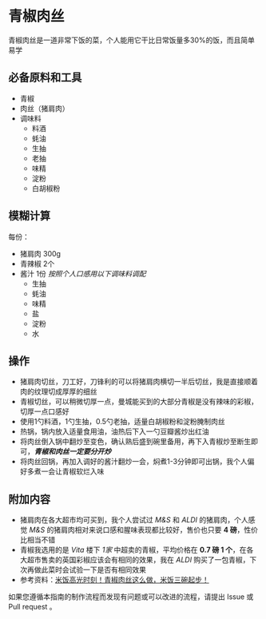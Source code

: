 <!-- 这是 HowToCook 菜谱仓库中的示例菜谱模板文件。 -->
<!-- 注意：在编写时，中文与英文或数字之间必须有且仅有一个空格。 -->
<!-- 注意：在编写时，标题与正文之间必须有且仅有一个空行。 -->

# 青椒肉丝

<!-- 标题必须是 `菜名` + `的做法`。和文件名一致。 -->

<!-- 如果有图片更好。 -->

<!-- 在这里简单介绍菜的特点、营养价值、难度、预计制作时长。 -->
青椒肉丝是一道非常下饭的菜，个人能用它干比日常饭量多30%的饭，而且简单易学

## 必备原料和工具

<!-- 在这里列出必需原料。以方便大家快速判断自己手边的材料是否足够。-->

<!-- 注意：某些原料已经在厨房采购部分提及。这里不要重复提及： -->
<!-- 燃气灶, 饮用水, 锅, 食用油, 碗与盘子, 筷子, 炒勺, 洗涤剂, 抹布, 钢丝球, 菜刀 -->

<!-- 可以推荐购买哪个品牌的来方便决策。 -->

- 青椒
- 肉丝（猪肩肉）
- 调味料
  - 料酒
  - 蚝油
  - 生抽
  - 老抽
  - 味精
  - 淀粉
  - 白胡椒粉

## 模糊计算

<!-- 这一章节里介绍一些计算公式，求得原料的量、重要的时间参数、混合比例，以便在后续操作中引用。 -->

<!-- 这里有两种情况： -->
<!-- 1. 可能会大批量做菜。例如：食堂给全校学生做西红柿鸡蛋、米饭、米粥。这种情况需要给出计算公式。 -->
<!-- 2. 固定菜量的产品菜。每份的容量一致而永远不会发生变化。这种情况需要给出一份的量。 -->



每份：

<!-- 对于大小不一的食材，必须给出质量参考 -->
<!-- 对于可以自行斟酌加量的食材，必须给出建议添加的范围 -->
<!-- 请不要使用有大有小的容器作为单位！这会令人困惑，难以后续精准化。请使用毫升！ -->

- 猪肩肉 300g
- 青辣椒 2个
- 酱汁 1份 *按照个人口感用以下调味料调配*
  - 生抽
  - 蚝油
  - 味精
  - 盐
  - 淀粉
  - 水

## 操作

<!-- 在这里详细描述做菜的全部流程。 -->
<!-- 不允许使用不精准描述的词汇，例如：`适 量`、`少 量`、`中 量`、`适 当`。 -->
<!-- 在这里，如果操作的食材不是“全部食材”而是“部分食材”，也必须指明。否则默认指定的是全部原料。例如这里‘土豆’表示‘全部准备好的土豆’。 -->

- 猪肩肉切丝，刀工好，刀锋利的可以将猪肩肉横切一半后切丝，我是直接顺着肉的纹理切成厚厚的细丝
- 青椒切丝，可以稍微切厚一点，曼城能买到的大部分青椒是没有辣味的彩椒，切厚一点口感好
- 使用1勺料酒，1勺生抽，0.5勺老抽，适量白胡椒粉和淀粉腌制肉丝
- 热锅，锅内放入适量食用油，油热后下入一勺豆瓣酱炒出红油
- 将肉丝倒入锅中翻炒至变色，确认熟后盛到碗里备用，再下入青椒炒至断生即可，***青椒和肉丝一定要分开炒***
- 将肉丝回锅，再加入调好的酱汁翻炒一会，焖煮1-3分钟即可出锅，我个人偏好多煮一会让青椒软烂入味

## 附加内容

<!-- 在这里额外补充一些注意事项、参考资料、安全须知等。 -->

- 猪肩肉在各大超市均可买到，我个人尝试过 *M&S* 和 *ALDI* 的猪肩肉，个人感觉 *M&S* 的猪肩肉相对来说口感和腥味表现都比较好，售价也只要 **4 磅**，性价比相当不错
- 青椒我选用的是 *Vita* 楼下 *1家* 中超卖的青椒，平均价格在 **0.7 磅 1 个**，在各大超市售卖的英国彩椒应该会有相同的效果，我在 *ALDI* 购买了一包青椒，下次再做此菜时会试验一下是否有相同效果
- 参考资料：[米饭高光时刻！青椒肉丝这么做，米饭三碗起步！](https://www.bilibili.com/video/BV1hq4y1L7G9)

<!-- 必须保留下面的文字。 -->
如果您遵循本指南的制作流程而发现有问题或可以改进的流程，请提出 Issue 或 Pull request 。

<!-- 在提交 Pull Request 前，请删除模板中的所有注释。 -->